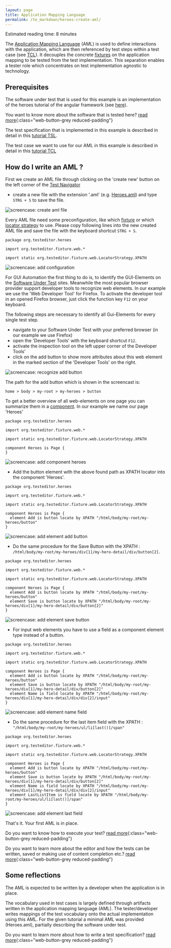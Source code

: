 ```yaml
---
layout: page
title: Application Mapping Language
permalink: /te_markdown/heroes-create-aml/
---
```


Estimated reading time: 8 minutes

The [Application Mapping Language](/te_markdown/terminology#application-mapping-language) (AML) is used to define interactions with the application, which are then referenced by test steps within a test case (see [TCL](/te_markdown/terminology#test-case-language)). It decouples the concrete [fixtures](/te_markdown/terminology#test-fixture) on the application mapping to be tested from the test implementation. This separation enables a tester role which concentrates on test implementation agnostic to technology.

## Prerequisites

The software under test that is used for this example is an implementation of the heroes tutorial of the angular framework (see [here](https://angular.io/tutorial)).

You want to know more about the software that is tested here? [read more](/te_markdown/sut-heroes){:class="web-button-grey reduced-padding"}

The test specification that is implemented in this example is described in detail in this [tutorial TSL](/te_markdown/heroes-create-spec).

The test case we want to use for our AML in this example is described in detail in this [tutorial TCL](/te_markdown/heroes-create-testcase) 

## How do I write an AML ?

First we create an AML file through clicking on the 'create new' button on the left corner of the [Test Navigator](/te_markdown/terminology#test-navigator) 
- create a new file with the extension '.aml' (e.g. [Heroes.aml](https://github.com/test-editor/language-examples/blob/tutorial/hero-create-testcase/src/test/java/org/testeditor/heroes/Heroes.aml)) and type ```STRG + S``` to save the file.

![screencase: create aml file](/images/tutorial/tutorial_create_aml_file.gif "screencast: create aml file")

Every AML file need some preconfiguration, like which [fixture](/te_markdown/terminology#test-fixture) or which [locator strategy](/te_markdown/terminology#locator-strategy) to use. Please copy following lines into the new created AML file and save the file with the keyboard shortcut ```STRG + S```.

```
package org.testeditor.heroes

import org.testeditor.fixture.web.*

import static org.testeditor.fixture.web.LocatorStrategy.XPATH

```
![screencase: add configuration](/images/tutorial/tutorial_create_aml_file_copy_configuration.gif "screencast: add configuration")

For GUI Automation the first thing to do is, to identify the GUI-Elements on the [Software Under Test](/te_markdown/terminology#software-under-test) sites. Meanwhile the most popular browser provider support developer tools to recognize web elements. In our example we use the 'Web Developer Tool' for Firefox. To activate the developer tool in an opened Firefox browser, just click the function key `F12` on your keyboard.    

The following steps are necessary to identify all Gui-Elements for every single test step.
- navigate to your Software Under Test with your preferred browser (in our example we use Firefox)
- open the 'Developer Tools' with the keyboard  shortcut `F12`.
- activate the inspection tool on the left upper corner of the Developer Tools' 
- click on the add button to show more attributes about this web element in the marked section of the 'Developer Tools' on the right. 

![screencase: recognize add button](/images/tutorial/tutorial_identify_add_button.gif "screencast: recognize add button")

The path for the add button which is shown in the screencast is:

`home > body > my-root > my-heroes > button`

To get a better overview of all web-elements on one page you can summarize them in a [component](/te_markdown/terminology#component). In our example we name our page 'Heroes'   

```
package org.testeditor.heroes

import org.testeditor.fixture.web.*

import static org.testeditor.fixture.web.LocatorStrategy.XPATH

component Heroes is Page {
}
```

![screencase: add component heroes](/images/tutorial/tutorial_create_aml_file_component_heroes.gif "screencast: add component heroes")

- Add the button element with the above found path as XPATH locator into the component 'Heroes'.

```
package org.testeditor.heroes

import org.testeditor.fixture.web.*

import static org.testeditor.fixture.web.LocatorStrategy.XPATH

component Heroes is Page {
  element Add is button locate by XPATH "/html/body/my-root/my-heroes/button"
}
```

![screencase: add element add button](/images/tutorial/tutorial_create_aml_file_element_ADD.gif "screencast: add element add button")

- Do the same procedure for the Save Button with the XPATH : `/html/body/my-root/my-heroes/div[1]/my-hero-detail/div/button[2]`.  

```
package org.testeditor.heroes

import org.testeditor.fixture.web.*

import static org.testeditor.fixture.web.LocatorStrategy.XPATH

component Heroes is Page {
  element Add is button locate by XPATH "/html/body/my-root/my-heroes/button"
  element Save is button locate by XPATH "/html/body/my-root/my-heroes/div[1]/my-hero-detail/div/button[2]"
}
```

![screencase: add element save button](/images/tutorial/tutorial_create_aml_file_element_SAVE.gif "screencast: add element save button")

- For input web elements you have to use a field as a component element type instead of a button.

```
package org.testeditor.heroes

import org.testeditor.fixture.web.*

import static org.testeditor.fixture.web.LocatorStrategy.XPATH

component Heroes is Page {
  element Add is button locate by XPATH "/html/body/my-root/my-heroes/button"
  element Save is button locate by XPATH "/html/body/my-root/my-heroes/div[1]/my-hero-detail/div/button[2]"
  element Name is field locate by XPATH "/html/body/my-root/my-heroes/div[1]/my-hero-detail/div/div[2]/input"
}
```

![screencase: add element name field](/images/tutorial/tutorial_create_aml_file_element_NAME.gif "screencast: add element name field")

- Do the same procedure for the last item field with the XPATH : `"/html/body/my-root/my-heroes/ul/li[last()]/span"`

```
package org.testeditor.heroes

import org.testeditor.fixture.web.*

import static org.testeditor.fixture.web.LocatorStrategy.XPATH

component Heroes is Page {
  element Add is button locate by XPATH "/html/body/my-root/my-heroes/button"
  element Save is button locate by XPATH "/html/body/my-root/my-heroes/div[1]/my-hero-detail/div/button[2]"
  element Name is field locate by XPATH "/html/body/my-root/my-heroes/div[1]/my-hero-detail/div/div[2]/input"
  element LastListItem is field locate by XPATH "/html/body/my-root/my-heroes/ul/li[last()]/span"
}
```

![screencase: add element last field](/images/tutorial/tutorial_create_aml_file_element_FIELD.gif "screencast: add element last field")


That's it. Your first AML is in place. 

Do you want to know how to execute your test? 
[read more](/te_markdown/heroes-create-testcase-execution){:class="web-button-grey reduced-padding"}

Do you want to learn more about the editor and how the tests can be written, saved or making use of content completion etc.?
[read more](/te_markdown/heroes-create-testcase-editor){:class="web-button-grey reduced-padding"}

## Some reflections

The AML is expected to be written by a developer when the application is in place. 

The vocabulary used in test cases is largely defined through artifacts written in the application mapping language (AML). The tester/developer writes mappings of the test vocabulary onto the actual implementation using this AML.
For the given tutorial a minimal AML was provided (Heroes.aml), partially describing the software under test.


Do you want to learn more about how to write a test specification?
[read more](/te_markdown/heroes-create-spec){:class="web-button-grey reduced-padding"}
